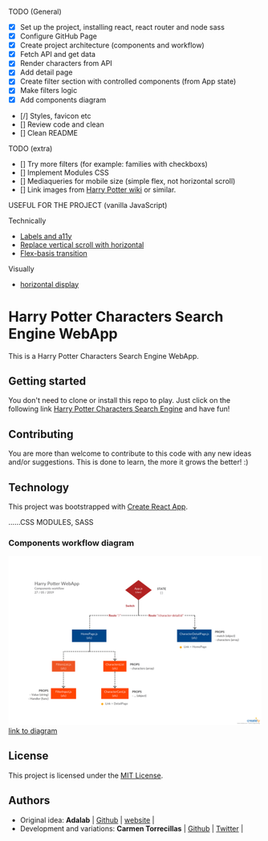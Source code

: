 TODO (General)

- [x] Set up the project, installing react, react router and node sass
- [x] Configure GitHub Page
- [x] Create project architecture (components and workflow)
- [x] Fetch API and get data
- [x] Render characters from API
- [x] Add detail page
- [x] Create filter section with controlled components (from App state)
- [x] Make filters logic
- [x] Add components diagram
- [/] Styles, favicon etc
- [] Review code and clean
- [] Clean README

TODO (extra)

- [] Try more filters (for example: families with checkboxs)
- [] Implement Modules CSS
- [] Mediaqueries for mobile size (simple flex, not horizontal scroll)
- [] Link images from [Harry Potter wiki](https://harrypotter.fandom.com/wiki/Main_Page) or similar.

USEFUL FOR THE PROJECT (vanilla JavaScript)

Technically

- [Labels and a11y](https://a11yproject.com/posts/how-to-hide-content/)
- [Replace vertical scroll with horizontal](https://stackoverflow.com/questions/47443850/replace-vertical-scroll-by-horizontal-scroll-vanilla-javascript)
- [Flex-basis transition](https://codepen.io/thomas-eilermann/pen/grjEjE)

Visually

- [horizontal display](https://digitaldosis.com/works)

# Harry Potter Characters Search Engine WebApp

This is a Harry Potter Characters Search Engine WebApp.

## Getting started

You don't need to clone or install this repo to play. Just click on the following link [Harry Potter Characters Search Engine](#) and have fun!

## Contributing

You are more than welcome to contribute to this code with any new ideas and/or suggestions. This is done to learn, the more it grows the better! :)

## Technology

This project was bootstrapped with [Create React App](https://github.com/facebook/create-react-app).

......CSS MODULES, SASS

### Components workflow diagram

![DIAGRAM](/src/images/HarryPotterWebApp-diagram_v01.png)
[link to diagram](https://creately.com/diagram/jw3pl27b1/b7NK5ZzRbniyFhGDOjMo6tPoGA%3D)

## License

This project is licensed under the [MIT License](https://en.wikipedia.org/wiki/MIT_License).

## Authors

- Original idea: **Adalab** | [Github](https://github.com/Adalab) | [website](http://adalab.es/) |
- Development and variations: **Carmen Torrecillas** | [Github](https://github.com/) | [Twitter](https://twitter.com/carmen_TM_) |
